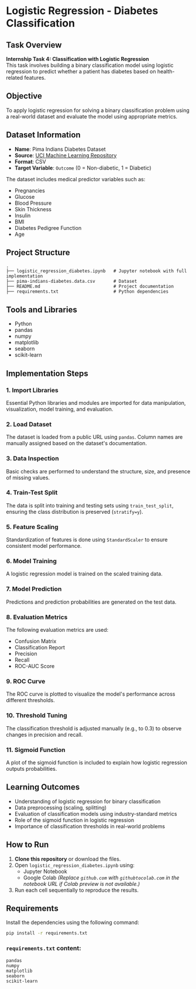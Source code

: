 
# Logistic Regression - Diabetes Classification

## Task Overview
**Internship Task 4: Classification with Logistic Regression**  
This task involves building a binary classification model using logistic regression to predict whether a patient has diabetes based on health-related features.

## Objective
To apply logistic regression for solving a binary classification problem using a real-world dataset and evaluate the model using appropriate metrics.

## Dataset Information
- **Name**: Pima Indians Diabetes Dataset  
- **Source**: [UCI Machine Learning Repository](https://www.kaggle.com/datasets/uciml/pima-indians-diabetes-database)  
- **Format**: CSV  
- **Target Variable**: `Outcome` (0 = Non-diabetic, 1 = Diabetic)

The dataset includes medical predictor variables such as:
- Pregnancies
- Glucose
- Blood Pressure
- Skin Thickness
- Insulin
- BMI
- Diabetes Pedigree Function
- Age

## Project Structure
```
.
├── logistic_regression_diabetes.ipynb   # Jupyter notebook with full implementation
├── pima-indians-diabetes.data.csv       # Dataset 
├── README.md                            # Project documentation
├── requirements.txt                     # Python dependencies

```

## Tools and Libraries
- Python
- pandas
- numpy
- matplotlib
- seaborn
- scikit-learn

## Implementation Steps

### 1. Import Libraries
Essential Python libraries and modules are imported for data manipulation, visualization, model training, and evaluation.

### 2. Load Dataset
The dataset is loaded from a public URL using `pandas`. Column names are manually assigned based on the dataset's documentation.

### 3. Data Inspection
Basic checks are performed to understand the structure, size, and presence of missing values.

### 4. Train-Test Split
The data is split into training and testing sets using `train_test_split`, ensuring the class distribution is preserved (`stratify=y`).

### 5. Feature Scaling
Standardization of features is done using `StandardScaler` to ensure consistent model performance.

### 6. Model Training
A logistic regression model is trained on the scaled training data.

### 7. Model Prediction
Predictions and prediction probabilities are generated on the test data.

### 8. Evaluation Metrics
The following evaluation metrics are used:
- Confusion Matrix
- Classification Report
- Precision
- Recall
- ROC-AUC Score

### 9. ROC Curve
The ROC curve is plotted to visualize the model's performance across different thresholds.

### 10. Threshold Tuning
The classification threshold is adjusted manually (e.g., to 0.3) to observe changes in precision and recall.

### 11. Sigmoid Function
A plot of the sigmoid function is included to explain how logistic regression outputs probabilities.

## Learning Outcomes
- Understanding of logistic regression for binary classification
- Data preprocessing (scaling, splitting)
- Evaluation of classification models using industry-standard metrics
- Role of the sigmoid function in logistic regression
- Importance of classification thresholds in real-world problems

## How to Run

1. **Clone this repository** or download the files.
2. Open `logistic_regression_diabetes.ipynb` using:
   - Jupyter Notebook
   - Google Colab *(Replace `github.com` with `githubtocolab.com` in the notebook URL if Colab preview is not available.)*
3. Run each cell sequentially to reproduce the results.

## Requirements

Install the dependencies using the following command:

```bash
pip install -r requirements.txt
```

### `requirements.txt` content:

```
pandas
numpy
matplotlib
seaborn
scikit-learn
```


